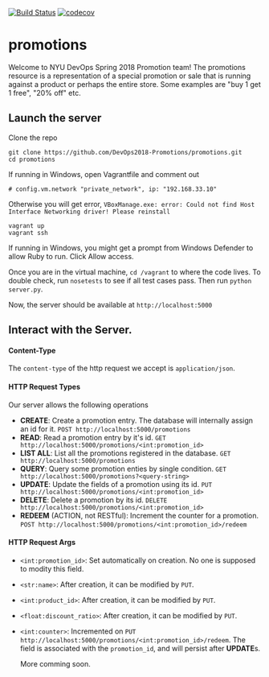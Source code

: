 [![Build Status](https://travis-ci.org/DevOps2018-Promotions/promotions.svg?branch=master)](https://travis-ci.org/DevOps2018-Promotions/promotions)
[![codecov](https://codecov.io/gh/DevOps2018-Promotions/promotions/branch/master/graph/badge.svg)](https://codecov.io/gh/DevOps2018-Promotions/promotions)

# promotions
Welcome to NYU DevOps Spring 2018 Promotion team!
The promotions resource is a representation of a special promotion or sale that is running against a product or perhaps the entire store. Some examples are "buy 1 get 1 free", "20% off" etc.

## Launch the server

Clone the repo
```
git clone https://github.com/DevOps2018-Promotions/promotions.git
cd promotions
```

If running in Windows, open Vagrantfile and comment out
```
# config.vm.network "private_network", ip: "192.168.33.10"
```

Otherwise you will get error,
`VBoxManage.exe: error: Could not find Host Interface Networking driver! Please reinstall`

```
vagrant up
vagrant ssh
```
If running in Windows, you might get a prompt from Windows Defender to allow Ruby to run. Click Allow access.

Once you are in the virtual machine, `cd /vagrant` to where the code lives.
To double check, run `nosetests` to see if all test cases pass.
Then run `python server.py`.

Now, the server should be available at `http://localhost:5000`


## Interact with the Server.

#### Content-Type
The `content-type` of the http request we accept is `application/json`.


#### HTTP Request Types
Our server allows the following operations
- **CREATE**: Create a promotion entry. The database will internally assign an id for it.
  `POST http://localhost:5000/promotions`
- **READ**: Read a promotion entry by it's id.
  `GET http://localhost:5000/promotions/<int:promotion_id>`
- **LIST ALL**: List all the promotions registered in the database.
  `GET http://localhost:5000/promotions`
- **QUERY**: Query some promotion enties by single condition.
  `GET http://localhost:5000/promotions?<query-string>`
- **UPDATE**: Update the fields of a promotion using its id.
  `PUT http://localhost:5000/promotions/<int:promotion_id>`
- **DELETE**: Delete a promotion by its id.
  `DELETE http://localhost:5000/promotions/<int:promotion_id>`
- **REDEEM** (ACTION, not RESTful): Increment the counter for a promotion.
  `POST http://localhost:5000/promotions/<int:promotion_id>/redeem`

#### HTTP Request Args
- `<int:promotion_id>`: Set automatically on creation. No one is supposed to modity this field.
- `<str:name>`: After creation, it can be modified by `PUT`.
- `<int:product_id>`: After creation, it can be modified by `PUT`.
- `<float:discount_ratio>`: After creation, it can be modified by `PUT`.
- `<int:counter>`: Incremented on `PUT http://localhost:5000/promotions/<int:promotion_id>/redeem`. The field is associated with the `promotion_id`, and will persist after **UPDATE**s.

  More comming soon.
